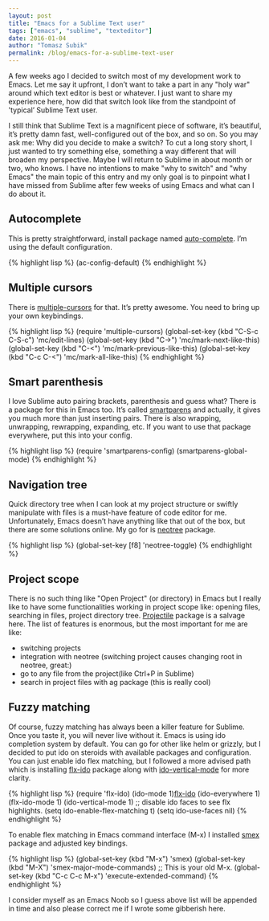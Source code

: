 ```yaml
---
layout: post
title: "Emacs for a Sublime Text user"
tags: ["emacs", "sublime", "texteditor"]
date: 2016-01-04
author: "Tomasz Subik"
permalink: /blog/emacs-for-a-sublime-text-user
---
```


A few weeks ago I decided to switch most of my development work to Emacs. Let me say it upfront, I don’t want to take a part in any "holy war" around which text editor is best or whatever. I just want to share my experience here, how did that switch look like from the standpoint of 'typical’ Sublime Text user.

<!--more-->

I still think that Sublime Text is a magnificent piece of software, it’s beautiful, it’s pretty damn fast, well-configured out of the box, and so on. So you may ask me: Why did you decide to make a switch? To cut a long story short, I just wanted to try something else, something a way different that will broaden my perspective. Maybe I will return to Sublime in about month or two, who knows. I have no intentions to make "why to switch" and "why Emacs" the main topic of this entry and my only goal is to pinpoint what I have missed from Sublime after few weeks of using Emacs and what can I do about it.

## Autocomplete

This is pretty straightforward, install package named [auto-complete][auto-complete]. I’m using the default configuration.

{% highlight lisp %}
(ac-config-default)
{% endhighlight %}

## Multiple cursors

There is [multiple-cursors][multiple-cursors] for that. It’s pretty awesome. You need to bring up your own keybindings.

{% highlight lisp %}
(require 'multiple-cursors)
(global-set-key (kbd "C-S-c C-S-c") 'mc/edit-lines)
(global-set-key (kbd "C->") 'mc/mark-next-like-this)
(global-set-key (kbd "C-<") 'mc/mark-previous-like-this)
(global-set-key (kbd "C-c C-<") 'mc/mark-all-like-this)
{% endhighlight %}

## Smart parenthesis

I love Sublime auto pairing brackets, parenthesis and guess what? There is a package for this in Emacs too. It’s called [smartparens][smartparens] and actually, it gives you much more than just inserting pairs. There is also wrapping, unwrapping, rewrapping, expanding, etc. If you want to use that package everywhere, put this into your config.

{% highlight lisp %}
(require 'smartparens-config)
(smartparens-global-mode)
{% endhighlight %}

## Navigation tree

Quick directory tree when I can look at my project structure or swiftly manipulate with files is a must-have feature of code editor for me. Unfortunately, Emacs doesn’t have anything like that out of the box, but there are some solutions online. My go for is [neotree][neotree] package.

{% highlight lisp %}
(global-set-key [f8] 'neotree-toggle)
{% endhighlight %}

## Project scope

There is no such thing like "Open Project" (or directory) in Emacs but I really like to have some functionalities working in project scope like: opening files, searching in files, project directory tree. [Projectile][projectile] package is a salvage here. The list of features is enormous, but the most important for me are like:

* switching projects
* integration with neotree (switching project causes changing root in neotree, great:)
* go to any file from the project(like Ctrl+P in Sublime)
* search in project files with ag package (this is really cool)

## Fuzzy matching

Of course, fuzzy matching has always been a killer feature for Sublime. Once you taste it, you will never live without it. Emacs is using ido completion system by default. You can go for other like helm or grizzly, but I decided to put ido on steroids with available packages and configuration. You can just enable ido flex matching, but I followed a more advised path which is installing [flx-ido][flx-ido] package along with [ido-vertical-mode][ido-vertical-mode] for more clarity.

{% highlight lisp %}
(require 'flx-ido)
(ido-mode 1)[flx-ido]
(ido-everywhere 1)
(flx-ido-mode 1)
(ido-vertical-mode 1)
;; disable ido faces to see flx highlights.
(setq ido-enable-flex-matching t)
(setq ido-use-faces nil)
{% endhighlight %}

To enable flex matching in Emacs command interface (M-x) I installed [smex][smex] package and adjusted key bindings.

{% highlight lisp %}
(global-set-key (kbd "M-x") 'smex)
(global-set-key (kbd "M-X") 'smex-major-mode-commands)
;; This is your old M-x.
(global-set-key (kbd "C-c C-c M-x") 'execute-extended-command)
{% endhighlight %}

I consider myself as an Emacs Noob so I guess above list will be appended in time and also please correct me if I wrote some gibberish here.

[auto-complete]: https://github.com/auto-complete/auto-complete
[multiple-cursors]: https://github.com/magnars/multiple-cursors.el
[smartparens]: https://github.com/Fuco1/smartparens
[neotree]: https://github.com/jaypei/emacs-neotree
[projectile]: http://batsov.com/projectile/
[ag]: https://github.com/Wilfred/ag.el
[flx-ido]: https://github.com/lewang/flx
[ido-vertical-mode]: https://github.com/creichert/ido-vertical-mode.el
[smex]: https://github.com/nonsequitur/smex
